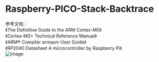 # Raspberry-PICO-Stack-Backtrace
参考文档：  
《The Definitive Guide to the ARM Cortex-M0》  
《Cortex-M0+ Technical Reference Manual》  
《ARM® Compiler armasm User Guide》  
《RP2040 Datasheet A microcontroller by Raspberry Pi》  
![image](https://github.com/xqy828/Raspberry-PICO-Stack-Backtrace/blob/main/images/2022-11-20_211746.png)
